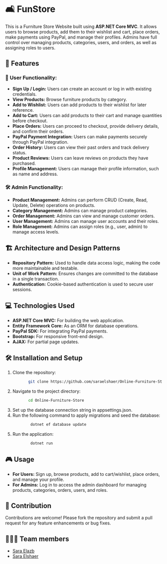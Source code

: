# 🛋 FunStore  

This is a Furniture Store Website built using **ASP.NET Core MVC**. It allows users to browse products, add them to their wishlist and cart, place orders, make payments using PayPal, and manage their profiles. Admins have full control over managing products, categories, users, and orders, as well as assigning roles to users.



## 🚀 Features

### 👤 **User Functionality:**
-  **Sign Up / Login:** Users can create an account or log in with existing credentials.
-  **View Products:** Browse furniture products by category.
-  **Add to Wishlist:** Users can add products to their wishlist for later reference.
-  **Add to Cart:** Users can add products to their cart and manage quantities before checkout.
-  **Place Orders:** Users can proceed to checkout, provide delivery details, and confirm their orders.
-  **PayPal Payment Integration:** Users can make payments securely through PayPal integration.
-  **Order History:** Users can view their past orders and track delivery status.
-  **Product Reviews:** Users can leave reviews on products they have purchased.
-  **Profile Management:** Users can manage their profile information, such as name and address.

### 🛠 **Admin Functionality:**
-  **Product Management:** Admins can perform CRUD (Create, Read, Update, Delete) operations on products.
-  **Category Management:** Admins can manage product categories.
-  **Order Management:** Admins can view and manage customer orders.
-  **User Management:** Admins can manage user accounts and their roles.
-  **Role Management:** Admins can assign roles (e.g., user, admin) to manage access levels.



## 🏗️ Architecture and Design Patterns
-  **Repository Pattern:** Used to handle data access logic, making the code more maintainable and testable.
-  **Unit of Work Pattern:** Ensures changes are committed to the database in a single transaction.
-  **Authentication:** Cookie-based authentication is used to secure user sessions.



## 💻 Technologies Used
-  **ASP.NET Core MVC:** For building the web application.
-  **Entity Framework Core:** As an ORM for database operations.
-  **PayPal SDK:** For integrating PayPal payments.
-  **Bootstrap:** For responsive front-end design.
-  **AJAX:** For partial page updates.
    
## 🛠 Installation and Setup
1. Clone the repository:
   ```bash
          git clone https://github.com/saraelshaer/Online-Furniture-Store.git
2. Navigate to the project directory:
   ```bash
          cd Online-Furniture-Store
3. Set up the database connection string in appsettings.json.
4. Run the following command to apply migrations and seed the database:
   ```bash
           dotnet ef database update
5. Run the application:
   ```bash
           dotnet run


## 🎮 Usage

  - **For Users:** Sign up, browse products, add to cart/wishlist, place orders, and manage your profile.
  - **For Admins:** Log in to access the admin dashboard for managing products, categories, orders, users, and roles.

## 🤝 Contribution
Contributions are welcome! Please fork the repository and submit a pull request for any feature enhancements or bug fixes.


## 👩🏻‍💻 Team members
- [Sara Elazb](https://github.com/SaraElazb)
- [Sara Elshaer](https://github.com/saraelshaer)


  
 
